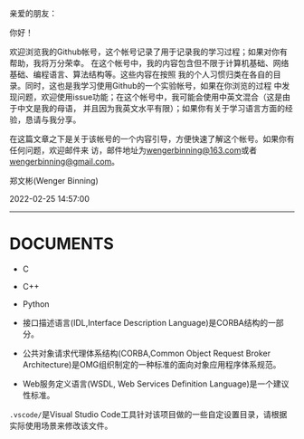 亲爱的朋友：

  你好！

  欢迎浏览我的Github帐号，这个帐号记录了用于记录我的学习过程；如果对你有帮助，我将万分荣幸。
在这个帐号中，我的内容包含但不限于计算机基础、网络基础、编程语言、算法结构等。这些内容在按照
我的个人习惯归类在各自的目录。同时，这也是我学习使用Github的一个实验帐号，如果在你浏览的过程
中发现问题，欢迎使用issue功能；在这个帐号中，我可能会使用中英文混合（这是由于中文是我的母语，
并且因为我英文水平有限）；如果你有关于学习语言方面的经验，恳请与我分享。

  在这篇文章之下是关于该帐号的一个内容引导，方便快速了解这个帐号。如果你有任何问题，欢迎邮件来 
访，邮件地址为<wengerbinning@163.com>或者<wengerbinning@gmail.com>。
  
郑文彬(Wenger Binning)

2022-02-25 14:57:00

----

DOCUMENTS
=========

* C
* C++
* Python
* 接口描述语言(IDL,Interface Description Language)是CORBA结构的一部分。

* 公共对象请求代理体系结构(CORBA,Common Object Request Broker Architecture)是OMG组织制定的一种标准的面向对象应用程序体系规范。

* Web服务定义语言(WSDL, Web Services Definition Language)是一个建议性标准。


`.vscode/`是Visual Studio Code工具针对该项目做的一些自定设置目录，请根据实际使用场景来修改该文件。

